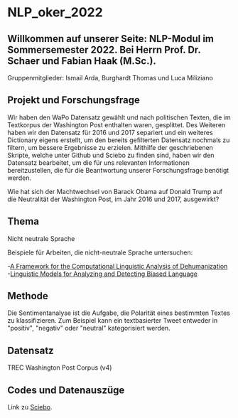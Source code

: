 # NLP_oker_2022
## Willkommen auf unserer Seite: NLP-Modul im Sommersemester 2022. Bei Herrn Prof. Dr. Schaer und Fabian Haak (M.Sc.).

Gruppenmitglieder: Ismail Arda, Burghardt Thomas und Luca Miliziano

## Projekt und Forschungsfrage

Wir haben den WaPo Datensatz gewählt und nach politischen Texten, die im Textkorpus der Washington Post enthalten waren, gesplittet. Des Weiteren haben wir den Datensatz für 2016 und 2017 separiert und ein weiteres Dictionary eigens erstellt, um den bereits gefilterten Datensatz nochmals zu filtern, um bessere Ergebnisse zu erzielen. Mithilfe der geschriebenen Skripte, welche unter Github und Sciebo zu finden sind, haben wir den Datensatz bearbeitet, um die für uns relevanten Informationen bereitzustellen, die für die Beantwortung unserer Forschungsfrage benötigt werden.

Wie hat sich der Machtwechsel von Barack Obama auf Donald Trump auf die Neutralität der Washington Post, im Jahr 2016 und 2017, ausgewirkt?

## Thema

Nicht neutrale Sprache

Beispiele für Arbeiten, die nicht-neutrale Sprache untersuchen:

-[A Framework for the Computational Linguistic Analysis of Dehumanization](https://pubmed.ncbi.nlm.nih.gov/33733172/)
-[Linguistic Models for Analyzing and Detecting Biased Language](https://aclanthology.org/P13-1162.pdf)

## Methode

Die Sentimentanalyse ist die Aufgabe, die Polarität eines bestimmten Textes zu klassifizieren. Zum Beispiel kann ein textbasierter Tweet entweder in "positiv", "negativ" oder "neutral" kategorisiert werden. 

## Datensatz

TREC Washington Post Corpus (v4)

## Codes und Datenauszüge

Link zu [Sciebo](https://th-koeln.sciebo.de/apps/files/?dir=/NLP&fileid=676069869).


